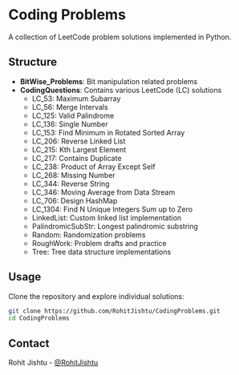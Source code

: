# Coding Problems

A collection of LeetCode problem solutions implemented in Python.

## Structure

- **BitWise_Problems**: Bit manipulation related problems
- **CodingQuestions**: Contains various LeetCode (LC) solutions
  - LC_53: Maximum Subarray
  - LC_56: Merge Intervals
  - LC_125: Valid Palindrome
  - LC_136: Single Number
  - LC_153: Find Minimum in Rotated Sorted Array
  - LC_206: Reverse Linked List
  - LC_215: Kth Largest Element
  - LC_217: Contains Duplicate
  - LC_238: Product of Array Except Self
  - LC_268: Missing Number
  - LC_344: Reverse String
  - LC_346: Moving Average from Data Stream
  - LC_706: Design HashMap
  - LC_1304: Find N Unique Integers Sum up to Zero
  - LinkedList: Custom linked list implementation
  - PalindromicSubStr: Longest palindromic substring
  - Random: Randomization problems
  - RoughWork: Problem drafts and practice
  - Tree: Tree data structure implementations

## Usage

Clone the repository and explore individual solutions:

```bash
git clone https://github.com/RohitJishtu/CodingProblems.git
cd CodingProblems
```

## Contact

Rohit Jishtu - [@RohitJishtu](https://github.com/RohitJishtu)